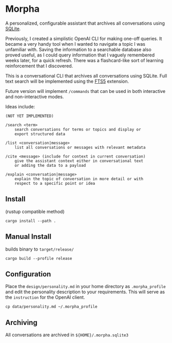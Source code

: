 # Morpha

A personalized, configurable assistant that archives all conversations using [SQLite](https://sqlite.org/index.html).

Previously, I created a simplistic OpenAI CLI for making one-off queries. It
became a very handy tool when I wanted to navigate a topic I was unfamiliar with.
Saving the information to a searchable database also proved useful, as I could
query information that I vaguely remembered weeks later, for a quick refresh.
There was a flashcard-like sort of learning reinforcement that I discovered.

This is a conversational CLI that archives all conversations using SQLite.
Full text search will be implemented using the [FTS5](https://sqlite.org/fts5.html) extension.

Future version will implement `/commands` that can be used in both interactive 
and non-interactive modes.

Ideas include:

```
(NOT YET IMPLEMENTED)

/search <term>
    search conversations for terms or topics and display or
    export structured data

/list <conversation|message>
    list all conversations or messages with relevant metadata

/cite <message> (include for context in current conversation)
    give the assistant context either in conversational text
    or adding the data to a payload

/explain <conversation|message>
    explain the topic of conversation in more detail or with
    respect to a specific point or idea

```

## Install

(rustup compatible method)

```shell
cargo install --path .
```

## Manual Install

builds binary to `target/release/`
```shell
cargo build --profile release
```

## Configuration

Place the `design/personality.md` in your home directory as `.morpha_profile` and
edit the personality description to your requirements. This will serve as the 
`instruction` for the OpenAI client.

```shell
cp data/personality.md ~/.morpha_profile
```

## Archiving
All conversations are archived in `${HOME}/.morpha.sqlite3`
